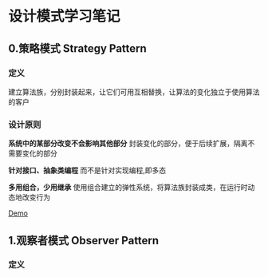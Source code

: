 # 设计模式学习笔记 

## 0.策略模式 Strategy Pattern

### 定义

建立算法族，分别封装起来，让它们可用互相替换，让算法的变化独立于使用算法的客户

### 设计原则

**系统中的某部分改变不会影响其他部分** 封装变化的部分，便于后续扩展，隔离不需要变化的部分

**针对接口、抽象类编程** 而不是针对实现编程,即多态

**多用组合，少用继承** 使用组合建立的弹性系统，将算法族封装成类，在运行时动态地改变行为

[Demo](https://github.com/ryuuc/CSharp-Design-Patterns/tree/master/CSharpDesignPatterns/StrategyPattern)

## 1.观察者模式 Observer Pattern

### 定义

